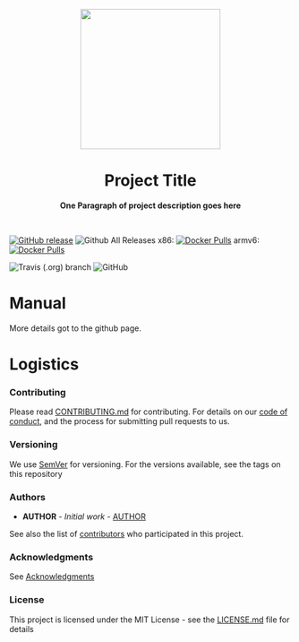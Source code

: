 <p align="center">
  <img width="250" src="LOGO">
</p>

<h1 align="center"> Project Title </h1>
<p align="center">
  <b >One Paragraph of project description goes here</b>
</p>
<br>

[![GitHub release](https://img.shields.io/github/release/brownyuan/test.svg)](https://github.com/brownyuan/test/releases)
![Github All Releases](https://img.shields.io/github/downloads/brownyuan/test/total.svg)
x86: [![Docker Pulls](https://img.shields.io/docker/pulls/brownyuan/test-x86.svg)](https://hub.docker.com/r/brownyuan/test-x86/tags/)
armv6: [![Docker Pulls](https://img.shields.io/docker/pulls/brownyuan/test-x86.svg)](https://hub.docker.com/r/brownyuan/test-armv6/tags/)

![Travis (.org) branch](https://img.shields.io/travis/brownyuan/test/BRANCH.svg)
![GitHub](https://img.shields.io/github/license/brownyuan/test.svg)

# Manual
More details got to the github page.

# Logistics

### Contributing

Please read [CONTRIBUTING.md](https://github.com/brownyuan/test/blob/master/.github/CONTRIBUTING.md) for contributing.
For details on our [code of conduct](https://github.com/brownyuan/test/blob/master/.github/CODE_OF_CONDUCT.md), and the process for submitting pull requests to us.

### Versioning

We use [SemVer](http://semver.org/) for versioning. For the versions available, see the tags on this repository

### Authors

* **AUTHOR** - *Initial work* - [AUTHOR](https://github.com/AUTHOR)

See also the list of [contributors](https://github.com/brownyuan/test/graphs/contributors) who participated in this project.

### Acknowledgments

See [Acknowledgments](https://github.com/brownyuan/test/blob/master/.github/ACKNOWLEDGMENTS.md)


### License

This project is licensed under the MIT License - see the [LICENSE.md](https://github.com/brownyuan/test/blob/master/LICENSE.md) file for details

